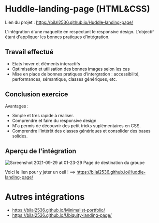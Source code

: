 # Huddle-landing-page (HTML&CSS)

Lien du projet : https://bilal2536.github.io/Huddle-landing-page/ 

L'intégration d'une maquette en respectant le responsive design. L'objectif étant d'appliquer les bonnes pratiques d'intégration. 

## Travail effectué 

- Etats hover et éléments interactifs 
- Optimisation et utilisation des bonnes images selon les cas 
- Mise en place de bonnes pratiques d'intergration : accessibilité, performances, sémantique, classes génériques, etc.

## Conclusion exercice 

Avantages :

- Simple et très rapide à réaliser.
- Comprendre et faire du responsive design.
- M'a permis de découvrir des petit tricks suplémentaires en CSS.
- Comprendre l'intérêt des classes génériques et consolider des bases solides.   


## Aperçu de l'intégration 

![Screenshot 2021-09-29 at 01-23-29 Page de destination du groupe](https://user-images.githubusercontent.com/61947370/135178714-da8ad8c7-e569-4a2d-a0ec-6800c0b9d27e.png)

Voici le lien pour y jeter un oeil ! ==>  https://bilal2536.github.io/Huddle-landing-page/ 

# Autres intégrations 

- https://bilal2536.github.io/Minimalist-portfolio/ 
- https://bilal2536.github.io/Ubiquity-landing-page/
